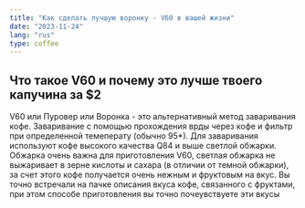 ```yaml
---
title: "Как сделать лучшую воронку - V60 в вашей жизни"
date: "2023-11-24"
lang: "rus"
type: coffee
---
```


## Что такое V60 и почему это лучше твоего капучина за $2

V60 или Пуровер или Воронка - это альтернативный метод заваривания кофе.
Заваривание с помощью прохождения врды через кофе и фильтр при определенной темеперату (обычно 95*).
Для заваривания используют кофе высокого качества Q84 и выше светлой обжарки.
Обжарка очень важна для приготовления V60, светлая обжарка не выжаривает в зерне кислоты и сахара (в отличии от темной обжарки), за счет этого кофе получается очень нежным и фруктовым на вкус.
Вы точно встречали на пачке описания вкуса кофе, связанного с фруктами, при этом способе приготовления вы точно почеувствуете эти вкусы

